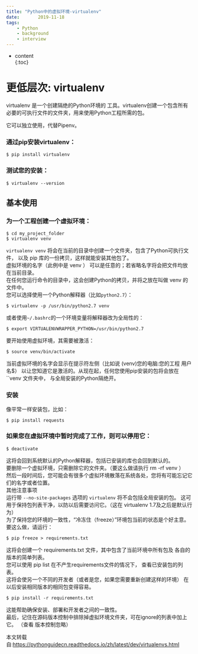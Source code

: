 ```yaml
---
title: "Python中的虚拟环境-virtualenv"
date:       2019-11-18
tags:
	- Python
	- background
	- interview
---
```

  
  
  
  
  
  
  
* content  
{:toc}  
  
  
  
  
  
  
# 更低层次: virtualenv  
virtualenv 是一个创建隔绝的Python环境的 工具。virtualenv创建一个包含所有必要的可执行文件的文件夹，用来使用Python工程所需的包。  
  
它可以独立使用，代替Pipenv。  
  
### 通过pip安装virtualenv：  
```  
$ pip install virtualenv  
```  
### 测试您的安装：  
```  
$ virtualenv --version  
```  
## 基本使用  
### 为一个工程创建一个虚拟环境：  
```  
$ cd my_project_folder  
$ virtualenv venv  
```  
`virtualenv venv` 将会在当前的目录中创建一个文件夹，包含了Python可执行文件， 以及 pip 库的一份拷贝，这样就能安装其他包了。  
虚拟环境的名字（此例中是 venv ） 可以是任意的；若省略名字将会把文件均放在当前目录。  
在任何您运行命令的目录中，这会创建Python的拷贝，并将之放在叫做 venv 的文件中。  
您可以选择使用一个Python解释器（比如``python2.7``）：  
```  
$ virtualenv -p /usr/bin/python2.7 venv  
```  
或者使用``~/.bashrc``的一个环境变量将解释器改为全局性的：  
```  
$ export VIRTUALENVWRAPPER_PYTHON=/usr/bin/python2.7  
```  
要开始使用虚拟环境，其需要被激活：  
```  
$ source venv/bin/activate  
```  
当前虚拟环境的名字会显示在提示符左侧（比如说 (venv)您的电脑:您的工程 用户名$） 以让您知道它是激活的。从现在起，任何您使用pip安装的包将会放在 ``venv 文件夹中， 与全局安装的Python隔绝开。  
### 安装  
像平常一样安装包，比如：  
```  
$ pip install requests  
```  
### 如果您在虚拟环境中暂时完成了工作，则可以停用它：  
```  
$ deactivate  
```  
这将会回到系统默认的Python解释器，包括已安装的库也会回到默认的。  
要删除一个虚拟环境，只需删除它的文件夹。（要这么做请执行 rm -rf venv ）  
然后一段时间后，您可能会有很多个虚拟环境散落在系统各处，您将有可能忘记它们的名字或者位置。  
其他注意事项  
运行带 `--no-site-packages` 选项的 `virtualenv` 将不会包括全局安装的包。 这可用于保持包列表干净，以防以后需要访问它。（这在 virtualenv 1.7及之后是默认行为）  
为了保持您的环境的一致性，“冷冻住（freeze）”环境包当前的状态是个好主意。要这么做，请运行：  
```  
$ pip freeze > requirements.txt  
```  
这将会创建一个 requirements.txt 文件，其中包含了当前环境中所有包及 各自的版本的简单列表。  
您可以使用 pip list 在不产生requirements文件的情况下， 查看已安装包的列表。    
这将会使另一个不同的开发者（或者是您，如果您需要重新创建这样的环境） 在以后安装相同版本的相同包变得容易。  
```  
$ pip install -r requirements.txt  
```  
这能帮助确保安装、部署和开发者之间的一致性。  
最后，记住在源码版本控制中排除掉虚拟环境文件夹，可在ignore的列表中加上它。 （查看 版本控制忽略）  
  
本文转载自:https://pythonguidecn.readthedocs.io/zh/latest/dev/virtualenvs.html